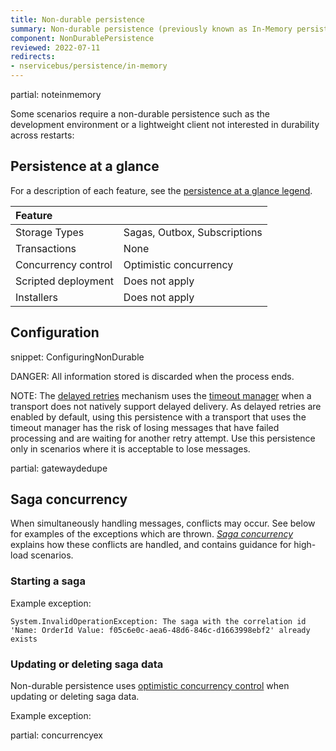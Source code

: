 ```yaml
---
title: Non-durable persistence
summary: Non-durable persistence (previously known as In-Memory persistence) stores data in a non-durable manner
component: NonDurablePersistence
reviewed: 2022-07-11
redirects:
- nservicebus/persistence/in-memory
---
```


partial: noteinmemory

Some scenarios require a non-durable persistence such as the development environment or a lightweight client not interested in durability across restarts:

## Persistence at a glance

For a description of each feature, see the [persistence at a glance legend](/persistence/#persistence-at-a-glance).

|Feature                    |   |
|:---                       |---
|Storage Types              |Sagas, Outbox, Subscriptions
|Transactions               |None
|Concurrency control        |Optimistic concurrency
|Scripted deployment        |Does not apply
|Installers                 |Does not apply

## Configuration

snippet: ConfiguringNonDurable

DANGER: All information stored is discarded when the process ends.

NOTE: The [delayed retries](/nservicebus/recoverability/#delayed-retries) mechanism uses the [timeout manager](/nservicebus/messaging/timeout-manager.md) when a transport does not natively support delayed delivery. 
As delayed retries are enabled by default, using this persistence with a transport that uses the timeout manager has the risk of losing messages that have failed processing and are waiting for another retry attempt. Use this persistence only in scenarios where it is acceptable to lose messages.

partial: gatewaydedupe

## Saga concurrency

When simultaneously handling messages, conflicts may occur. See below for examples of the exceptions which are thrown. _[Saga concurrency](/nservicebus/sagas/concurrency.md)_ explains how these conflicts are handled, and contains guidance for high-load scenarios.

### Starting a saga

Example exception:

```
System.InvalidOperationException: The saga with the correlation id 'Name: OrderId Value: f05c6e0c-aea6-48d6-846c-d1663998ebf2' already exists
```

### Updating or deleting saga data

Non-durable persistence uses [optimistic concurrency control](https://en.wikipedia.org/wiki/Optimistic_concurrency_control) when updating or deleting saga data.

Example exception:

partial: concurrencyex
